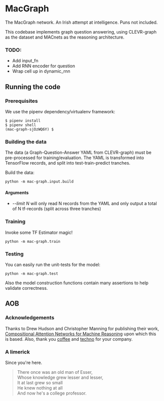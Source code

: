 # MacGraph
The MacGraph network. An Irish attempt at intelligence. Puns not included.

This codebase implements graph question answering, using CLEVR-graph as the dataset and MACnets as the reasoning architecture.

### TODO:
- Add input_fn
- Add RNN encoder for question
- Wrap cell up in dynamic_rnn


## Running the code
### Prerequisites

We use the pipenv dependency/virtualenv framework:
```shell
$ pipenv install
$ pipenv shell
(mac-graph-sjOzWQ6Y) $
```

### Building the data

The data (a Graph-Question-Answer YAML from CLEVR-graph) must be pre-processed for training/evaluation. The YAML is transformed into TensorFlow records, and split into test-train-predict tranches.

Build the data:

```shell
python -m mac-graph.input.build
```

#### Arguments
 - *--limit N* will only read N records from the YAML and only output a total of N tf-records (split across three tranches)

### Training

Invoke some TF Estimator magic!

```shell
python -m mac-graph.train
```

### Testing

You can easily run the unit-tests for the model:

```shell
python -m mac-graph.test
```

Also the model construction functions contain many assertions to help validate correctness.


## AOB

### Acknowledgements

Thanks to Drew Hudson and Christopher Manning for publishing their work, [Compositional Attention Networks for Machine Reasoning](https://arxiv.org/abs/1803.03067) upon which this is based. Also, thank you [coffee](https://thebarn.de/) and [techno](https://soundcloud.com/ostgutton-official/berghain-07-function) for your company.

### A limerick

Since you're here.

> There once was an old man of Esser,<br/>
> Whose knowledge grew lesser and lesser,<br/>
> It at last grew so small<br/>
> He knew nothing at all<br/>
> And now he's a college professor.
